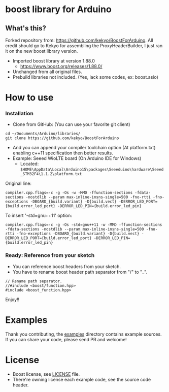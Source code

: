 # boost library for Arduino

## What's this?
Forked repository from: https://github.com/kekyo/BoostForArduino. All credit should go to Kekyo for assembling the ProxyHeaderBuilder, I just ran it on the new boost library version.
* Imported boost library at version 1.88.0
  * https://www.boost.org/releases/1.88.0/
* Unchanged from all original files.
* Prebuild libraries not included. (Yes, lack some codes, ex: boost.asio)

# How to use

### Installation

* Clone from GitHub: (You can use your favorite git client)

```
cd ~/Documents/Arduino/libraries/
git clone https://github.com/kekyo/BoostForArduino
```

* And you can append your compiler toolchain option (At platform.txt) enabling c++11 specification then better results.
* Example: Seeed WioLTE board (On Arduino IDE for Windows)
  * Located: `$HOME\AppData\Local\Arduino15\packages\Seeeduino\hardware\Seeed_STM32F4\1.1.2\platform.txt`

Original line:

```
compiler.cpp.flags=-c -g -Os -w -MMD -ffunction-sections -fdata-sections -nostdlib --param max-inline-insns-single=500 -fno-rtti -fno-exceptions -DBOARD_{build.variant} -D{build.vect} -DERROR_LED_PORT={build.error_led_port} -DERROR_LED_PIN={build.error_led_pin}
```

To insert '-std=gnu++11' option:

```
compiler.cpp.flags=-c -g -Os -std=gnu++11 -w -MMD -ffunction-sections -fdata-sections -nostdlib --param max-inline-insns-single=500 -fno-rtti -fno-exceptions -DBOARD_{build.variant} -D{build.vect} -DERROR_LED_PORT={build.error_led_port} -DERROR_LED_PIN={build.error_led_pin}
```

### Ready: Reference from your sketch

* You can reference boost headers from your sketch.
* You have to rename boost header path separator from "/" to "_".

```
// Rename path separator.
//#include <boost/function.hpp>
#include <boost_function.hpp>
```

Enjoy!!

# Examples

Thank you contributing, the [examples](examples/) directory contains example sources.
If you can share your code, please send PR and welcome!

# License

* Boost license, see [LICENSE](LICENSE_1_0.txt) file.
* There're owning license each example code, see the source code header.
